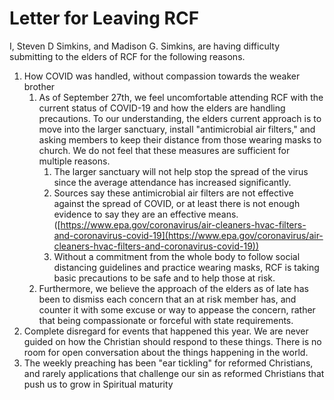 # Letter for Leaving RCF

I, Steven D Simkins, and Madison G. Simkins, are having difficulty submitting to the elders of RCF for the following reasons. 

1. How COVID was handled, without compassion towards the weaker brother 
    1. As of September 27th, we feel uncomfortable attending RCF with the current status of COVID-19 and how the elders are handling precautions. To our understanding, the elders current approach is to move into the larger sanctuary, install "antimicrobial air filters," and asking members to keep their distance from those wearing masks to church. We do not feel that these measures are sufficient for multiple reasons. 
        1. The larger sanctuary will not help stop the spread of the virus since the average attendance has increased significantly. 
        2. Sources say these antimicrobial air filters are not effective against the spread of COVID, or at least there is not enough evidence to say they are an effective means. ([https://www.epa.gov/coronavirus/air-cleaners-hvac-filters-and-coronavirus-covid-19](https://www.epa.gov/coronavirus/air-cleaners-hvac-filters-and-coronavirus-covid-19)) 
        3. Without a commitment from the whole body to follow social distancing guidelines and practice wearing masks, RCF is taking basic precautions to be safe and to help those at risk. 
    2. Furthermore, we believe the approach of the elders as of late has been to dismiss each concern that an at risk member has, and counter it with some excuse or way to appease the concern, rather that being compassionate or forceful with state requirements. 
2. Complete disregard for events that happened this year. We are never guided on how the Christian should respond to these things. There is no room for open conversation about the things happening in the world. 
3. The weekly preaching has been "ear tickling" for reformed Christians, and rarely applications that challenge our sin as reformed Christians that push us to grow in Spiritual maturity
